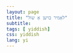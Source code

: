 ```yaml
---
layout: page
title: "לאָמיר בויען אַ שול"
subtitle:
tags: [ yiddish]
css: yiddish
lang: yi
---
```


